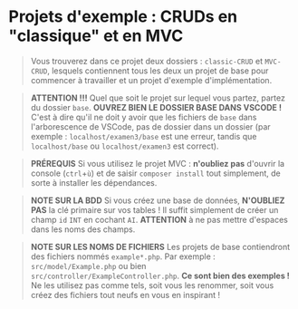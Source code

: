 # Projets d'exemple : CRUDs en "classique" et en MVC

> Vous trouverez dans ce projet deux dossiers : `classic-CRUD` et `MVC-CRUD`, lesquels contiennent tous les deux un projet de base pour commencer à travailler et un projet d'exemple d'implémentation.

> **ATTENTION !!!** Quel que soit le projet sur lequel vous partez, partez du dossier `base`. **OUVREZ BIEN LE DOSSIER BASE DANS VSCODE !** C'est à dire qu'il ne doit y avoir que les fichiers de `base` dans l'arborescence de VSCode, pas de dossier dans un dossier (par exemple : `localhost/examen3/base` est une erreur, tandis que `localhost/base` ou `localhost/examen3` est correct).

> **PRÉREQUIS** Si vous utilisez le projet MVC : **n'oubliez pas** d'ouvrir la console (`ctrl`+`ù`) et de saisir `composer install` tout simplement, de sorte à installer les dépendances.

> **NOTE SUR LA BDD** Si vous créez une base de données, **N'OUBLIEZ PAS** la clé primaire sur vos tables ! Il suffit simplement de créer un champ `id` `INT` en cochant `AI`. **ATTENTION** à ne pas mettre d'espaces dans les noms des champs.

> **NOTE SUR LES NOMS DE FICHIERS** Les projets de base contiendront des fichiers nommés `example*.php`. Par exemple : `src/model/Example.php` ou bien `src/controller/ExampleController.php`. **Ce sont bien des exemples !** Ne les utilisez pas comme tels, soit vous les renommer, soit vous créez des fichiers tout neufs en vous en inspirant !